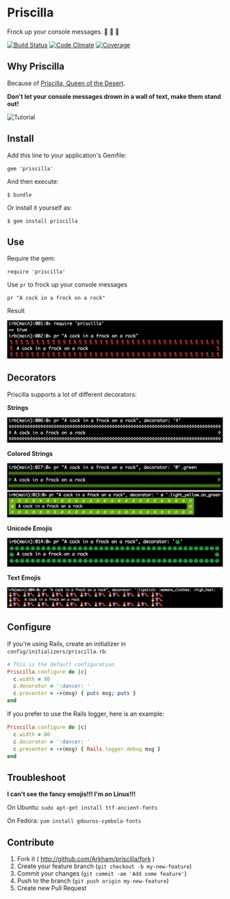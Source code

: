 # Priscilla

Frock up your console messages. :dancer: :dancer: :dancer:

[![Build Status](https://travis-ci.org/Arkham/priscilla.png?branch=master)](https://travis-ci.org/Arkham/priscilla)
[![Code Climate](https://codeclimate.com/github/Arkham/priscilla.png)](https://codeclimate.com/github/Arkham/priscilla)
[![Coverage](https://codeclimate.com/github/Arkham/priscilla/coverage.png)](https://codeclimate.com/github/Arkham/priscilla)

## Why Priscilla

Because of [Priscilla, Queen of the Desert](http://en.wikipedia.org/wiki/The_Adventures_of_Priscilla,_Queen_of_the_Desert).

**Don't let your console messages drown in a wall of text, make them stand out!**

![Tutorial](images/priscilla.gif)

## Install

Add this line to your application's Gemfile:

    gem 'priscilla'

And then execute:

    $ bundle

Or install it yourself as:

    $ gem install priscilla

## Use

Require the gem:

    require 'priscilla'

Use `pr` to frock up your console messages

    pr "A cock in a frock on a rock"

Result

![Result](images/result.png)

## Decorators

Priscilla supports a lot of different decorators:

**Strings**

![Strings](images/strings.png)

**Colored Strings**

![Colored Strings](images/colored_strings.png)
![Colored Strings, part 2](images/colored_strings_two.png)

**Unicode Emojis**

![Unicode Emojis](images/unicode_emojis.png)

**Text Emojis**

![Text Emojis](images/text_emojis.png)

## Configure

If you're using Rails, create an initializer in `config/initializers/priscilla.rb`:

```ruby
# This is the default configuration
Priscilla.configure do |c|
  c.width = 80
  c.decorator = ':dancer: '
  c.presenter = ->(msg) { puts msg; puts }
end
```

If you prefer to use the Rails logger, here is an example:

```ruby
Priscilla.configure do |c|
  c.width = 80
  c.decorator = ':dancer: '
  c.presenter = ->(msg) { Rails.logger.debug msg }
end
```

## Troubleshoot

**I can't see the fancy emojis!!! I'm on Linux!!!**

On Ubuntu: `sudo apt-get install ttf-ancient-fonts`

On Fedora: `yum install gdouros-symbola-fonts`

## Contribute

1. Fork it ( http://github.com/Arkham/priscilla/fork )
2. Create your feature branch (`git checkout -b my-new-feature`)
3. Commit your changes (`git commit -am 'Add some feature'`)
4. Push to the branch (`git push origin my-new-feature`)
5. Create new Pull Request
